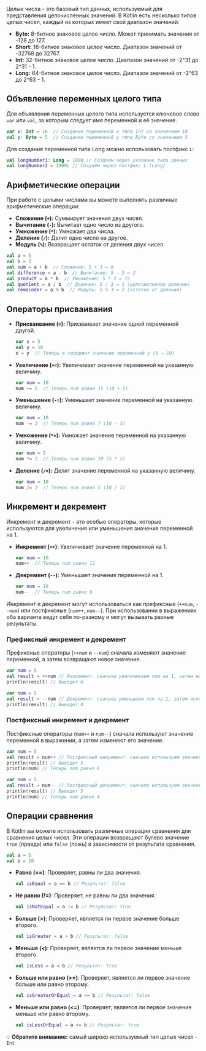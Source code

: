 Целые числа - это базовый тип данных, используемый для представления целочисленных значений. В Kotlin есть несколько типов целых чисел, каждый из которых имеет свой диапазон значений:

- **Byte:** 8-битное знаковое целое число. Может принимать значения от -128 до 127.
- **Short:** 16-битное знаковое целое число. Диапазон значений от -32768 до 32767.
- **Int:** 32-битное знаковое целое число. Диапазон значений от -2^31 до 2^31 - 1.
- **Long:** 64-битное знаковое целое число. Диапазон значений от -2^63 до 2^63 - 1.

## Объявление переменных целого типа

Для объявления переменных целого типа используется ключевое слово `var` или `val`, за которым следует имя переменной и её значение.

```kotlin
var x: Int = 10  // Создание переменной x типа Int со значением 10
val y: Byte = 5  // Создание переменной y типа Byte со значением 5
```

Для создания переменной типа Long можно использовать постфикс `L`:

```kotlin
val longNumber1: Long = 1000 // Создаём через указание типа данных
val longNumber2 = 1000L // Создаём через постфикс L (Long)
```

## Арифметические операции

При работе с целыми числами вы можете выполнять различные арифметические операции:

- **Сложение (`+`):** Суммирует значения двух чисел.
- **Вычитание (`-`):** Вычитает одно число из другого.
- **Умножение (`*`):** Умножает два числа.
- **Деление (`/`):** Делит одно число на другое.
- **Модуль (`%`):** Возвращает остаток от деления двух чисел.

```kotlin
val a = 5
val b = 3
val sum = a + b  // Сложение: 5 + 3 = 8
val difference = a - b  // Вычитание: 5 - 3 = 2
val product = a * b  // Умножение: 5 * 3 = 15
val quotient = a / b  // Деление: 5 / 3 = 1 (целочисленное деление)
val remainder = a % b  // Модуль: 5 % 3 = 2 (остаток от деления)
```

## Операторы присваивания

- **Присваивание (`=`):** Присваивает значение одной переменной другой.
    
    ```kotlin
    var x = 5
    val y = 10
    x = y  // Теперь x содержит значение переменной y (5 → 10)
    ```
    
- **Увеличение (`+=`):** Увеличивает значение переменной на указанную величину.
    
    ```kotlin
    var num = 10
    num += 5  // Теперь num равно 15 (10 + 5)
    ```
    
- **Уменьшение (`-=`):** Уменьшает значение переменной на указанную величину.
    
    ```kotlin
    var num = 10
    num -= 3  // Теперь num равно 7 (10 - 3)
    ```
    
- **Умножение (`*=`):** Умножает значение переменной на указанную величину.
    
    ```kotlin
    var num = 5
    num *= 2  // Теперь num равно 10 (5 * 2)
    ```
    
- **Деление (`/=`):** Делит значение переменной на указанную величину.
    
    ```kotlin
    var num = 10
    num /= 2  // Теперь num равно 5 (10 / 2)
    ```
    

## Инкремент и декремент

Инкремент и декремент - это особые операторы, которые используются для увеличения или уменьшения значения переменной на 1.

- **Инкремент (`++`):** Увеличивает значение переменной на 1.
    
    ```kotlin
    var num = 10
    num++  // Теперь num равно 11
    ```
    
- **Декремент (`--`):** Уменьшает значение переменной на 1.
    
    ```kotlin
    var num = 10
    num--  // Теперь num равно 9
    ```
    

Инкремент и декремент могут использоваться как префиксные (`++num`, `--num`) или постфиксные (`num++`, `num--`). При использовании в выражениях оба варианта ведут себя по-разному и могут вызывать разные результаты.

### Префиксный инкремент и декремент

Префиксные операторы (`++num` и `--num`) сначала изменяют значение переменной, а затем возвращают новое значение.

```kotlin
var num = 5
val result = ++num // Инкремент: сначала увеличиваем num на 1, затем используем его значение в выражении
println(result) // Выведет 6
```

```kotlin
var num = 5
val result = --num // Декремент: сначала уменьшаем num на 1, затем используем его значение в выражении
println(result) // Выведет 4
```

### Постфиксный инкремент и декремент

Постфиксные операторы (`num++` и `num--`) сначала используют значение переменной в выражении, а затем изменяют его значение.

```kotlin
var num = 5
val result = num++ // Постфиксный инкремент: сначала используем значение num в выражении, затем увеличиваем его на 1
println(result) // Выведет 5
println(num) // Теперь num равно 6
```

```kotlin
var num = 5
val result = num-- // Постфиксный декремент: сначала используем значение num в выражении, затем уменьшаем его на 1
println(result) // Выведет 5
println(num) // Теперь num равно 4
```

## Операции сравнения 

В Kotlin вы можете использовать различные операции сравнения для сравнения целых чисел. Эти операции возвращают булево значение `true` (правда) или `false` (ложь) в зависимости от результата сравнения.

```kotlin
val a = 5
val b = 10
```

- **Равно (==)**: Проверяет, равны ли два значения.
    
    ```kotlin
    val isEqual = a == b // Результат: false
    ```
    
- **Не равно (!=)**: Проверяет, не равны ли два значения.
    
    ```kotlin
    val isNotEqual = a != b // Результат: true
    ```
    
- **Больше (>)**: Проверяет, является ли первое значение больше второго.
    
    ```kotlin
    val isGreater = a > b // Результат: false
    ```
    
- **Меньше (<)**: Проверяет, является ли первое значение меньше второго.
    
    ```kotlin
    val isLess = a < b // Результат: true
    ```
    
- **Больше или равно (>=)**: Проверяет, является ли первое значение больше или равно второму.
    
    ```kotlin
    val isGreaterOrEqual = a >= b // Результат: false
    ```
    
- **Меньше или равно (<=)**: Проверяет, является ли первое значение меньше или равно второму. 
    
    ```kotlin
    ​val isLessOrEqual = a <= b // Результат: true
    ```
    

💡 **Обратите внимание:** самый широко используемый тип целых чисел - `Int`